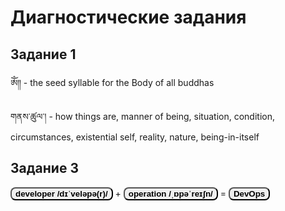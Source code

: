 # Диагностические задания

## Задание 1
&#x0F00;&#x0F0E; - the seed syllable for the Body of all buddhas

&#x0F42;&#x0F53;&#x0F66;&#x0F0B;&#x0F5A;&#x0F74;&#x0F63;&#x0F0C;&#x0F0D; - how things are, manner of being, situation, condition, circumstances, existential self, reality, nature, being-in-itself

## Задание 3
<div>
    <audio id="s1">
       <source src="https://www.oxfordlearnersdictionaries.com/media/english/uk_pron/d/dev/devel/developer__gb_2.mp3" type="audio/mpeg">
    </audio>
    <button style="cursor:pointer;border-radius:8px" onclick="document.getElementById('s1').play()">
    <strong>developer /dɪˈveləpə(r)/ </strong>
    </button> + 
    <audio id="s2">
       <source src="https://www.oxfordlearnersdictionaries.com/media/english/uk_pron/o/ope/opera/operation__gb_1.mp3" type="audio/mpeg">
    </audio>
    <button style="cursor:pointer;border-radius:8px" onclick="document.getElementById('s2').play()">
    <strong>operation /ˌɒpəˈreɪʃn/ </strong>
    </button id="s3"> = 
    <audio>
       <source src="http://www.howtopronounce.cc/file/935441c922204945a519fcb61a907785.mp3" type="audio/mpeg">
    </audio>
    <button style="cursor:pointer;border-radius:8px" onclick="document.getElementById('s3').play()">
    <strong>DevOps</strong>
    </button>
</div>